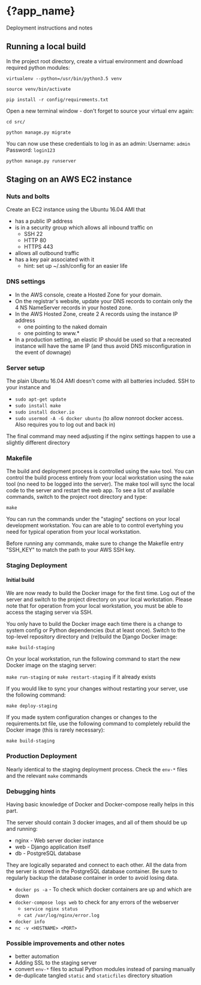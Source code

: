 # {?app_name}

Deployment instructions and notes

## Running a local build

In the project root directory, create a virtual environment and download required python modules:

`virtualenv --python=/usr/bin/python3.5 venv`

`source venv/bin/activate`

`pip install -r config/requirements.txt`

Open a new terminal window - don't forget to source your virtual env again:

`cd src/`

`python manage.py migrate`

You can now use these credentials to log in as an admin:
Username: `admin`
Password: `login123`

`python manage.py runserver`

## Staging on an AWS EC2 instance

### Nuts and bolts

Create an EC2 instance using the Ubuntu 16.04 AMI that

* has a public IP address
* is in a security group which allows all inbound traffic on
    * SSH 22
    * HTTP 80
    * HTTPS 443
* allows all outbound traffic
* has a key pair associated with it
	* hint: set up ~/.ssh/config for an easier life

### DNS settings

* In the AWS console, create a Hosted Zone for your domain.
* On the registrar's website, update your DNS records to contain only the 4 NS NameServer records in your hosted zone.
* In the AWS Hosted Zone, create 2 A records using the instance IP address
	* one pointing to the naked domain
	* one pointing to www.*
* In a production setting, an elastic IP should be used so that a recreated instance will have the same IP (and thus avoid DNS misconfiguration in the event of downage)

### Server setup

The plain Ubuntu 16.04 AMI doesn't come with all batteries included. SSH to your instance and

* `sudo apt-get update`
* `sudo install make`
* `sudo install docker.io`
* `sudo usermod -A -G docker ubuntu` (to allow nonroot docker access. Also requires you to log out and back in)

The final command may need adjusting if the nginx settings happen to use a slightly different directory

### Makefile

The build and deployment process is controlled using the ``make`` tool. 
You can control the build process entirely from your local workstation using the ``make`` tool (no need to be logged into the server). The make tool will sync the local code to the server and restart the web app.
To see a list of available commands, switch to the project root directory and type:

```
make
```

You can run the commands under the "staging" sections on your local development workstation.
You can are able to to control evertyhing you need for typical operation from your local workstation.

Before running any commands, make sure to change the Makefile entry "SSH_KEY" to match the path to your AWS SSH key.


### Staging Deployment


#### Initial build

We are now ready to build the Docker image for the first time. Log out of the server and switch to the project directory on your local workstation.
Please note that for operation from your local workstation, you must be able to access the staging server via SSH.

You only have to build the Docker image each time there is a change to system config or Python dependencies (but at least once).
Switch to the top-level repository directory and (re)build the Django Docker image:

`make build-staging`

On your local workstation, run the following command to start the new Docker image on the staging server:

`make run-staging` or `make restart-staging` if it already exists

If you would like to sync your changes without restarting your server, use the following command:

`make deploy-staging`

If you made system configuration changes or changes to the requirements.txt file, use the following command to completely 
rebuild the Docker image (this is rarely necessary):
  
`make build-staging`


### Production Deployment

Nearly identical to the staging deployment process. Check the `env-*` files and the relevant `make` commands

### Debugging hints

Having basic knowledge of Docker and Docker-compose really helps in this part.

The server should contain 3 docker images, and all of them should be up and running:
* nginx - Web server docker instance
* web - Django application itself
* db - PostgreSQL database

They are logically separated and connect to each other. All the data from the server is stored in the PostgreSQL database container.
Be sure to regularly backup the database container in order to avoid losing data.

* `docker ps -a` - To check which docker containers are up and which are down
* `docker-compose logs web` to check for any errors of the webserver
    * `service nginx status`
    * `cat /var/log/nginx/error.log`
* `docker info`
* `nc -v <HOSTNAME> <PORT>`

### Possible improvements and other notes

* better automation
* Adding SSL to the staging server
* convert `env-*` files to actual Python modules instead of parsing manually
* de-duplicate tangled `static` and `staticfiles` directory situation
